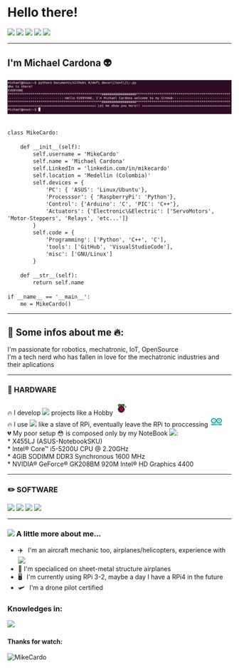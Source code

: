 # Hello there!
[![](https://img.shields.io/badge/LinkedIn-MikeCardo-blue)](https://www.linkedin.com/in/mikecardo)
[![](https://img.shields.io/badge/Gmail-santicardonac%40gmail.com-red)](mailto:santicardonac@gmail.com)
[![](https://img.shields.io/badge/Telegram-%40MikeCardo-blue)](https://t.me/MikeCardo)
[![](https://img.shields.io/badge/Hotmail-michaelcardonac%40hotmail.com-blue)](mailto:michaelcardonac@hotmail.com)
[![](https://img.shields.io/badge/-GitHub-black?style=flat&logo=GitHub&-MikeCardo-black)](https://github.com/MikeCardo/)

---

## I'm Michael Cardona 👽
![header](img/Header.png)

```python3

class MikeCardo:

    def __init__(self):
        self.username = 'MikeCardo'
        self.name = 'Michael Cardona'
        self.LinkedIn = 'linkedin.com/in/mikecardo'
        self.location = 'Medellin (Colombia)'
        self.devices = {
            'PC': { 'ASUS': 'Linux/Ubuntu'},
            'Processsor': { 'RaspberryPi': 'Python'},
            'Control': {'Arduino': 'C', 'PIC': 'C++'},
            'Actuators': {'Electronic\&Electric': ['ServoMotors', 'Motor-Steppers', 'Relays', 'etc...']}
        }
        self.code = {
            'Programming': ['Python', 'C++', 'C'],
            'tools': ['GitHub', 'VisualStudioCode'],
            'misc': ['GNU/Linux']
        }

    def __str__(self):
        return self.name

if __name__ == '__main__':
    me = MikeCardo()
```
---

## 📖 Some infos about me 🔥:

<p> I'm passionate for robotics, mechatronic, IoT, OpenSource <br>
I'm a tech nerd who has fallen in love for the mechatronic industries and their aplications</p>

--- 

### 🧰 HARDWARE 
<p align="left">
🔥 I develop <img src = "https://img.shields.io/badge/-Raspberry Pi-E30B5D?style=flat&logo=Raspberry Pi&logoColor=white"> projects like a Hobby <img src="img/RPi_Logo.png" width="30"><br>
🔥 I use <img src = "https://img.shields.io/badge/-Arduino-3186a0?style=flat&logo=Arduino&logoColor=white"> like a slave of RPi, eventually leave the RPi to proccessing <img src="img/Arduino_Logo.png" width="30"><br>
💔 My poor setup 😳 is composed only by my NoteBook <img src = "https://img.shields.io/badge/-ASUS-E34F26?style=flat&logo=ASUS&logoColor=white">:<br>
    * X455LJ (ASUS-NotebookSKU)<br>
    * Intel® Core™ i5-5200U CPU @ 2.20GHz <br>
    * 4GiB SODIMM DDR3 Synchronous 1600 MHz <br>
    * NVIDIA® GeForce® GK208BM 920M Intel® HD Graphics 4400
</p>
        
--- 
        
### ✏️ SOFTWARE
<p align="left">
<img src="http://img.shields.io/badge/-Github-000000?style=flat&logo=github&logoColor=FFFFFF">
<img src="http://img.shields.io/badge/-VS%20Code-007ACC?style=flat&logo=visual%20studio%20code&logoColor=white">
<img src="https://img.shields.io/badge/-C%20&%20C++-659ad2?style=flat&logo=c%2B%2B&logoColor=ffffff"> 
<img src="https://img.shields.io/badge/-Python-black?style=flat&logo=python&logoColor=white"> </p>

---

### <img src="https://media.giphy.com/media/VgCDAzcKvsR6OM0uWg/giphy.gif" width="50"> A little more about me... 

* ✈️⠀I'm an aircraft mechanic too, airplanes/helicopters, experience with <img src = "https://img.shields.io/badge/-Airbus A320-blue?&style=plastic&logo=Airbus&logoColor=white"> 
* 🧰  I'm specialiced on sheet-metal structure airplanes
* 🖥⠀I'm currently using RPi 3-2, maybe a day I have a RPi4 in the future
* 🛩️⠀I'm a drone pilot certified

### Knowledges in:
<p align="left">
<img src = "https://img.shields.io/badge/-CAD Autodesk Inventor-black?style=flat&logo=Autodesk&logoColor=white">

#### Thanks for watch:
<img src="https://komarev.com/ghpvc/?username=MikeCardo" alt="MikeCardo" />


